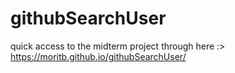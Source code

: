 # githubSearchUser
quick access to the midterm project through here :>
https://moritb.github.io/githubSearchUser/

